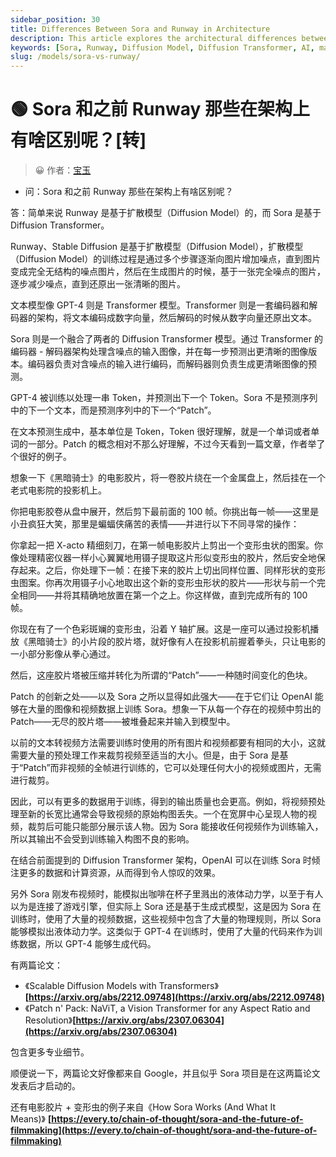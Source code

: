 ```yaml
---
sidebar_position: 30
title: Differences Between Sora and Runway in Architecture
description: This article explores the architectural differences between Sora and previous models like Runway.
keywords: [Sora, Runway, Diffusion Model, Diffusion Transformer, AI, machine learning]
slug: /models/sora-vs-runway/
---
```

# 🟢 Sora 和之前 Runway 那些在架构上有啥区别呢？[转]

> 😀 作者：[宝玉](https://baoyu.io/blog/ai/sora-vs-runway)

- 问：Sora 和之前 Runway 那些在架构上有啥区别呢？

答：简单来说 Runway 是基于扩散模型（Diffusion Model）的，而 Sora 是基于 Diffusion Transformer。

Runway、Stable Diffusion 是基于扩散模型（Diffusion Model），扩散模型（Diffusion Model）的训练过程是通过多个步骤逐渐向图片增加噪点，直到图片变成完全无结构的噪点图片，然后在生成图片的时候，基于一张完全噪点的图片，逐步减少噪点，直到还原出一张清晰的图片。

文本模型像 GPT-4 则是 Transformer 模型。Transformer 则是一套编码器和解码器的架构，将文本编码成数字向量，然后解码的时候从数字向量还原出文本。

Sora 则是一个融合了两者的 Diffusion Transformer 模型。通过 Transformer 的编码器 - 解码器架构处理含噪点的输入图像，并在每一步预测出更清晰的图像版本。编码器负责对含噪点的输入进行编码，而解码器则负责生成更清晰图像的预测。

GPT-4 被训练以处理一串 Token，并预测出下一个 Token。Sora 不是预测序列中的下一个文本，而是预测序列中的下一个“Patch”。

在文本预测生成中，基本单位是 Token，Token 很好理解，就是一个单词或者单词的一部分。Patch 的概念相对不那么好理解，不过今天看到一篇文章，作者举了个很好的例子。

想象一下《黑暗骑士》的电影胶片，将一卷胶片绕在一个金属盘上，然后挂在一个老式电影院的投影机上。

你把电影胶卷从盘中展开，然后剪下最前面的 100 帧。你挑出每一帧——这里是小丑疯狂大笑，那里是蝙蝠侠痛苦的表情——并进行以下不同寻常的操作：

你拿起一把 X-acto 精细刻刀，在第一帧电影胶片上剪出一个变形虫状的图案。你像处理精密仪器一样小心翼翼地用镊子提取这片形似变形虫的胶片，然后安全地保存起来。之后，你处理下一帧：在接下来的胶片上切出同样位置、同样形状的变形虫图案。你再次用镊子小心地取出这个新的变形虫形状的胶片——形状与前一个完全相同——并将其精确地放置在第一个之上。你这样做，直到完成所有的 100 帧。

你现在有了一个色彩斑斓的变形虫，沿着 Y 轴扩展。这是一座可以通过投影机播放《黑暗骑士》的小片段的胶片塔，就好像有人在投影机前握着拳头，只让电影的一小部分影像从拳心通过。

然后，这座胶片塔被压缩并转化为所谓的“Patch”——一种随时间变化的色块。

Patch 的创新之处——以及 Sora 之所以显得如此强大——在于它们让 OpenAI 能够在大量的图像和视频数据上训练 Sora。想象一下从每一个存在的视频中剪出的 Patch——无尽的胶片塔——被堆叠起来并输入到模型中。

以前的文本转视频方法需要训练时使用的所有图片和视频都要有相同的大小，这就需要大量的预处理工作来裁剪视频至适当的大小。但是，由于 Sora 是基于“Patch”而非视频的全帧进行训练的，它可以处理任何大小的视频或图片，无需进行裁剪。

因此，可以有更多的数据用于训练，得到的输出质量也会更高。例如，将视频预处理至新的长宽比通常会导致视频的原始构图丢失。一个在宽屏中心呈现人物的视频，裁剪后可能只能部分展示该人物。因为 Sora 能接收任何视频作为训练输入，所以其输出不会受到训练输入构图不良的影响。

在结合前面提到的 Diffusion Transformer 架构，OpenAI 可以在训练 Sora 时倾注更多的数据和计算资源，从而得到令人惊叹的效果。

另外 Sora 刚发布视频时，能模拟出咖啡在杯子里溅出的液体动力学，以至于有人以为是连接了游戏引擎，但实际上 Sora 还是基于生成式模型，这是因为 Sora 在训练时，使用了大量的视频数据，这些视频中包含了大量的物理规则，所以 Sora 能够模拟出液体动力学。这类似于 GPT-4 在训练时，使用了大量的代码来作为训练数据，所以 GPT-4 能够生成代码。

有两篇论文： 

- 《Scalable Diffusion Models with Transformers》**[https://arxiv.org/abs/2212.09748](https://arxiv.org/abs/2212.09748)**
- 《Patch n' Pack: NaViT, a Vision Transformer for any Aspect Ratio and Resolution》**[https://arxiv.org/abs/2307.06304](https://arxiv.org/abs/2307.06304)**

包含更多专业细节。

顺便说一下，两篇论文好像都来自 Google，并且似乎 Sora 项目是在这两篇论文发表后才启动的。

还有电影胶片 + 变形虫的例子来自《How Sora Works (And What It Means)》 **[https://every.to/chain-of-thought/sora-and-the-future-of-filmmaking](https://every.to/chain-of-thought/sora-and-the-future-of-filmmaking)**
